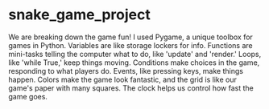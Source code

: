 # snake_game_project

We are breaking down the game fun!
I used Pygame, a unique toolbox for games in Python. Variables are like storage lockers for info. Functions are mini-tasks telling the computer what to do, like 'update' and 'render.' Loops, like 'while True,' keep things moving.
Conditions make choices in the game, responding to what players do. Events, like pressing keys, make things happen. Colors make the game look fantastic, and the grid is like our game's paper with many squares. The clock helps us control how fast the game goes. 
